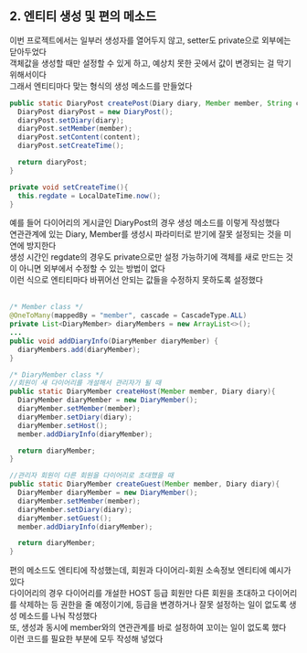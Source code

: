 ## 2. 엔티티 생성 및 편의 메소드 

이번 프로젝트에서는 일부러 생성자를 열어두지 않고, setter도 private으로 외부에는 닫아두었다  
객체값을 생성할 때만 설정할 수 있게 하고, 예상치 못한 곳에서 값이 변경되는 걸 막기 위해서이다  
그래서 엔티티마다 맞는 형식의 생성 메소드를 만들었다  
```java
public static DiaryPost createPost(Diary diary, Member member, String content){
  DiaryPost diaryPost = new DiaryPost();
  diaryPost.setDiary(diary);
  diaryPost.setMember(member);
  diaryPost.setContent(content);
  diaryPost.setCreateTime();

  return diaryPost;
}

private void setCreateTime(){
  this.regdate = LocalDateTime.now();
}
```
예를 들어 다이어리의 게시글인 DiaryPost의 경우 생성 메소드를 이렇게 작성했다  
연관관계에 있는 Diary, Member를 생성시 파라미터로 받기에 잘못 설정되는 것을 미연에 방지한다  
생성 시간인 regdate의 경우도 private으로만 설정 가능하기에 객체를 새로 만드는 것이 아니면 외부에서 수정할 수 있는 방법이 없다  
이런 식으로 엔티티마다 바뀌어선 안되는 값들을 수정하지 못하도록 설정했다  
<br/>
```java
/* Member class */
@OneToMany(mappedBy = "member", cascade = CascadeType.ALL)
private List<DiaryMember> diaryMembers = new ArrayList<>();
...
public void addDiaryInfo(DiaryMember diaryMember) {
  diaryMembers.add(diaryMember);
}

/* DiaryMember class */
//회원이 새 다이어리를 개설해서 관리자가 될 때
public static DiaryMember createHost(Member member, Diary diary){
  DiaryMember diaryMember = new DiaryMember();
  diaryMember.setMember(member);
  diaryMember.setDiary(diary);
  diaryMember.setHost();
  member.addDiaryInfo(diaryMember);

  return diaryMember;
}

//관리자 회원이 다른 회원을 다이어리로 초대했을 때
public static DiaryMember createGuest(Member member, Diary diary){
  DiaryMember diaryMember = new DiaryMember();
  diaryMember.setMember(member);
  diaryMember.setDiary(diary);
  diaryMember.setGuest();
  member.addDiaryInfo(diaryMember);

  return diaryMember;
}
```
편의 메소드도 엔티티에 작성했는데, 회원과 다이어리-회원 소속정보 엔티티에 예시가 있다  
다이어리의 경우 다이어리를 개설한 HOST 등급 회원만 다른 회원을 초대하고 다이어리를 삭제하는 등 권한을 줄 예정이기에, 
등급을 변경하거나 잘못 설정하는 일이 없도록 생성 메소드를 나눠 작성했다  
또, 생성과 동시에 member와의 연관관계를 바로 설정하여 꼬이는 일이 없도록 했다  
이런 코드를 필요한 부분에 모두 작성해 넣었다  

